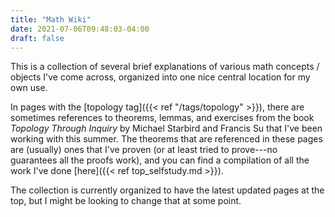 ```yaml
---
title: "Math Wiki"
date: 2021-07-06T09:48:03-04:00
draft: false
---
```


This is a collection of several brief explanations of various math concepts / objects I've come across, organized into one nice central location for my own use. 

In pages with the [topology tag]({{< ref "/tags/topology" >}}), there are sometimes references to theorems, lemmas, and exercises from the book *Topology Through Inquiry* by Michael Starbird and Francis Su that I've been working with this summer. The theorems that are referenced in these pages are (usually) ones that I've proven (or at least tried to prove---no guarantees all the proofs work), and you can find a compilation of all the work I've done [here]({{< ref top_selfstudy.md >}}).

The collection is currently organized to have the latest updated pages at the top, but I might be looking to change that at some point.

